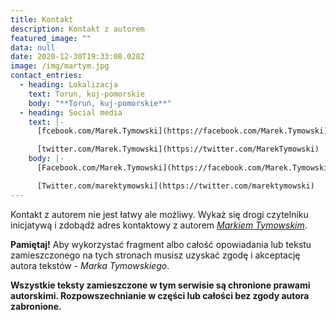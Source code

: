 ```yaml
---
title: Kontakt
description: Kontakt z autorem
featured_image: ""
data: null
date: 2020-12-30T19:33:08.028Z
image: /img/martym.jpg
contact_entries:
  - heading: Lokalizacja
    text: Torun, kuj-pomorskie
    body: "**Toruń, kuj-pomorskie**"
  - heading: Social media
    text: |-
      [fcebook.com/Marek.Tymowski](https://facebook.com/Marek.Tymowski)

      [twitter.com/Marek.Tymowski](https://twitter.com/MarekTymowski)
    body: |-
      [Facebook.com/Marek.Tymowski](https://facebook.com/Marek.Tymowski)

      [Twitter.com/marektymowski](https://twitter.com/marektymowski)
---
```





Kontakt z autorem nie jest łatwy ale możliwy. Wykaż się drogi czytelniku inicjatywą i zdobądź adres kontaktowy z autorem *[Markiem Tymowskim](https://tymowski.tk)*.

**Pamiętaj!** Aby wykorzystać fragment albo całość opowiadania lub tekstu zamieszczonego na tych stronach musisz uzyskać zgodę i akceptację autora tekstów - *Marka Tymowskiego*.

**Wszystkie teksty zamieszczone w tym serwisie są chronione prawami autorskimi. Rozpowszechnianie w części lub całości bez zgody autora zabronione.**